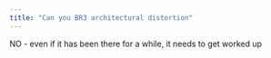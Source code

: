 ```yaml
---
title: "Can you BR3 architectural distortion"
---
```

NO - even if it has been there for a while, it needs to get worked up

